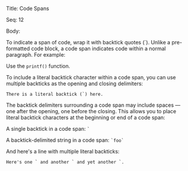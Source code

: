 Title:  Code Spans

Seq:    12

Body: 

To indicate a span of code, wrap it with backtick quotes (`). Unlike a pre-formatted code block, a code span indicates code within a normal paragraph. For example:

Use the `printf()` function.

To include a literal backtick character within a code span, you can use multiple backticks as the opening and closing delimiters:

``There is a literal backtick (`) here.``

The backtick delimiters surrounding a code span may include spaces — one after the opening, one before the closing. This allows you to place literal backtick characters at the beginning or end of a code span:

A single backtick in a code span: `` ` ``

A backtick-delimited string in a code span: `` `foo` ``

And here's a line with multiple literal backticks:

``Here's one ` and another ` and yet another `.``
